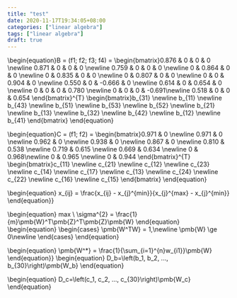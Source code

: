 ```yaml
---
title: "test"
date: 2020-11-17T19:34:05+08:00
categories: ["linear algebra"]
tags: ["linear algebra"]
draft: true
---
```


 \begin{equation}B = (f1; f2; f3; f4) = 
\begin{bmatrix}0.876 & 0 & 0 & 0  \newline  0.871 & 0 & 0 & 0  \newline  0.759 & 0 & 0 & 0  \newline  0 & 0.864 & 0 & 0 \newline  0 & 0.835 & 0 & 0  \newline  0 & 0.807 & 0 & 0 \newline 0 & 0 & 0.904 & 0 \newline 0.550 & 0 & -0.666 & 0 \newline 0.614 & 0 & 0.654 & 0 \newline 0 & 0 & 0 & 0.780 \newline 0 & 0 & 0 & -0.691\newline 0.518 & 0 & 0 & 0.654
\end{bmatrix}^{T}
\begin{bmatrix}b_{31} \newline b_{11} \newline b_{43} \newline b_{51} \newline b_{53} \newline b_{52} \newline b_{21} \newline b_{13} \newline b_{32} \newline b_{42} \newline b_{12} \newline b_{41}
\end{bmatrix}
\end{equation}

 \begin{equation}C = (f1; f2) = 
\begin{bmatrix}0.971 & 0 \newline 0.971 & 0 \newline  0.962 & 0 \newline  0.938 & 0 \newline  0.867 & 0 \newline  0.810 & 0.538 \newline 0.719 & 0.615 \newline 0.669 & 0.634 \newline 0 & 0.968\newline 0 & 0.965 \newline 0 & 0.944
\end{bmatrix}^{T}
\begin{bmatrix}c_{11} \newline c_{21} \newline c_{12} \newline c_{23} \newline c_{14} \newline c_{17} \newline c_{13} \newline c_{24} \newline c_{22} \newline c_{16} \newline c_{15}
\end{bmatrix}
\end{equation}

 \begin{equation}
x_{ij} = \frac{x_{ij} - x_{j}^{min}}{x_{j}^{max} - x_{j}^{min}}
 \end{equation}}


 \begin{equation}
max \ \sigma^{2} = \frac{1}{m}\pmb{W}^T\pmb{Z}^T\pmb{Z}\pmb{W}
 \end{equation}
\begin{equation}
\begin{cases}
\pmb{W^TW} = 1,\newline
\pmb{W} \ge 0\newline
\end{cases}
\end{equation}


 \begin{equation}
\pmb{W^*} = \frac{1}{\sum_{i=1}^{n}w_{i1}}\pmb{W}
 \end{equation}}
 \begin{equation}
D_b=\left(b_1, b_2, ..., b_{30}\right)\pmb{W_b}
 \end{equation}

 \begin{equation}
D_c=\left(c_1, c_2, ..., c_{30}\right)\pmb{W_c}
 \end{equation}